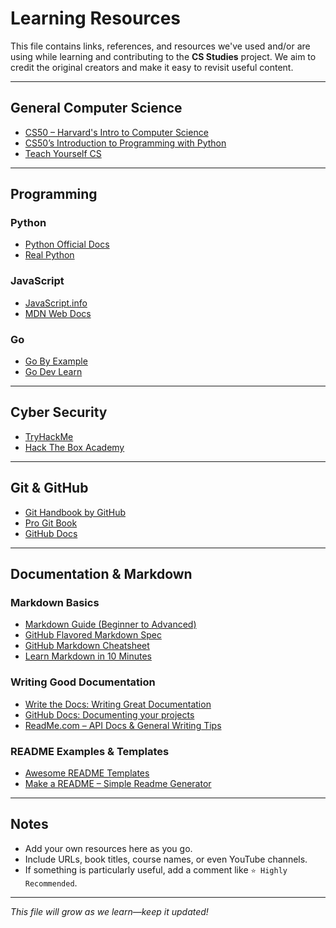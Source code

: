 # Learning Resources

This file contains links, references, and resources we've used and/or are using while learning and contributing to the **CS Studies** project. We aim to credit the original creators and make it easy to revisit useful content.

---

## General Computer Science

- [CS50 – Harvard's Intro to Computer Science](https://cs50.harvard.edu/)
- [CS50’s Introduction to Programming with Python](https://cs50.harvard.edu/python)
- [Teach Yourself CS](https://teachyourselfcs.com/)

---

## Programming

### Python

- [Python Official Docs](https://docs.python.org/3/)
- [Real Python](https://realpython.com/)

### JavaScript

- [JavaScript.info](https://javascript.info/)
- [MDN Web Docs](https://developer.mozilla.org/en-US/docs/Web/JavaScript)

### Go

- [Go By Example](https://gobyexample.com)
- [Go Dev Learn](https://go.dev/learn)

---

## Cyber Security

- [TryHackMe](https://tryhackme.com/)
- [Hack The Box Academy](https://academy.hackthebox.com/)

---

## Git & GitHub

- [Git Handbook by GitHub](https://guides.github.com/introduction/git-handbook/)
- [Pro Git Book](https://git-scm.com/book/en/v2)
- [GitHub Docs](https://docs.github.com/en)

---

## Documentation  & Markdown

### Markdown Basics

- [Markdown Guide (Beginner to Advanced)](https://www.markdownguide.org/)
- [GitHub Flavored Markdown Spec](https://github.github.com/gfm/)
- [GitHub Markdown Cheatsheet](https://github.com/adam-p/markdown-here/wiki/Markdown-Cheatsheet)
- [Learn Markdown in 10 Minutes](https://www.markdowntutorial.com/)

### Writing Good Documentation

- [Write the Docs: Writing Great Documentation](https://www.writethedocs.org/guide/writing/beginners-guide-to-docs/)
- [GitHub Docs: Documenting your projects](https://docs.github.com/en/get-started/quickstart/set-up-a-repository#documenting-your-project-with-a-readme)
- [ReadMe.com – API Docs & General Writing Tips](https://docs.readme.com/docs/how-to-write-great-documentation)

### README Examples & Templates

- [Awesome README Templates](https://github.com/matiassingers/awesome-readme)
- [Make a README – Simple Readme Generator](https://www.makeareadme.com/)

---

## Notes

- Add your own resources here as you go.
- Include URLs, book titles, course names, or even YouTube channels.
- If something is particularly useful, add a comment like `⭐ Highly Recommended`.

---

*This file will grow as we learn—keep it updated!*
